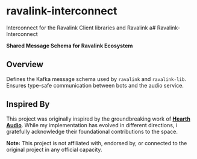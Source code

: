 # ravalink-interconnect
Interconnect for the Ravalink Client libraries and Ravalink
a# Ravalink-Interconnect

**Shared Message Schema for Ravalink Ecosystem**

## Overview
Defines the Kafka message schema used by `ravalink` and `ravalink-lib`. Ensures type-safe communication between bots and the audio service.

## Inspired By

This project was originally inspired by the groundbreaking work of **[Hearth Audio](https://github.com/HearthAudio)**. While my implementation has evolved in different directions, i gratefully acknowledge their foundational contributions to the space.

**Note:** This project is not affiliated with, endorsed by, or connected to the original project in any official capacity.
